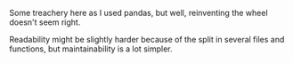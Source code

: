 Some treachery here as I used pandas, but well, reinventing the wheel doesn't seem right.

Readability might be slightly harder because of the split in several files and functions, but maintainability
is a lot simpler.